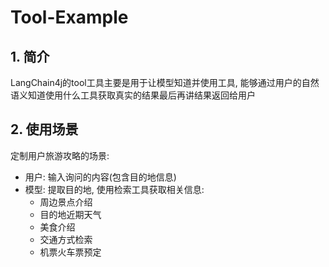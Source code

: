 # Tool-Example
## 1. 简介
LangChain4j的tool工具主要是用于让模型知道并使用工具,
能够通过用户的自然语义知道使用什么工具获取真实的结果最后再讲结果返回给用户

## 2. 使用场景
定制用户旅游攻略的场景:
* 用户: 输入询问的内容(包含目的地信息)
* 模型: 提取目的地, 使用检索工具获取相关信息:
  * 周边景点介绍
  * 目的地近期天气
  * 美食介绍
  * 交通方式检索
  * 机票火车票预定


    
